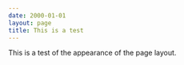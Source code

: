 ```yaml
---
date: 2000-01-01
layout: page
title: This is a test
---
```


This is a test of the appearance of the page layout.